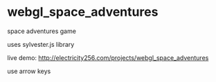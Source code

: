 # webgl_space_adventures

space adventures game

uses sylvester.js library

live demo: http://electricity256.com/projects/webgl_space_adventures

use arrow keys
